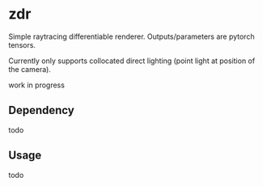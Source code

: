 # zdr

Simple raytracing differentiable renderer. Outputs/parameters are pytorch tensors.

Currently only supports collocated direct lighting (point light at position of the camera).

work in progress

## Dependency

todo

## Usage

todo

